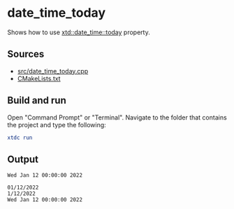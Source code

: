 # date_time_today

Shows how to use [xtd::date_time::today](https://gammasoft71.github.io/xtd/reference_guides/latest/classxtd_1_1date__time.html#a59f1715a20ea00fdd56aabe19b704f70) property.

## Sources

* [src/date_time_today.cpp](src/date_time_today.cpp)
* [CMakeLists.txt](CMakeLists.txt)

## Build and run

Open "Command Prompt" or "Terminal". Navigate to the folder that contains the project and type the following:

```cmake
xtdc run
```

## Output

```
Wed Jan 12 00:00:00 2022

01/12/2022
1/12/2022
Wed Jan 12 00:00:00 2022
```
